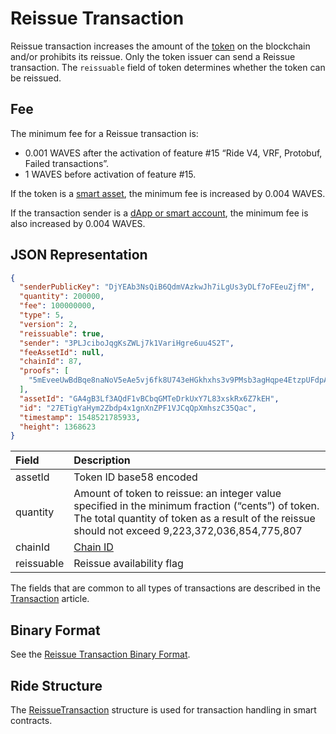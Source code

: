 # Reissue Transaction

Reissue transaction increases the amount of the [token](/en/blockchain/token/) on the blockchain and/or prohibits its reissue. Only the token issuer can send a Reissue transaction. The `reissuable` field of token determines whether the token can be reissued.

## Fee

The minimum fee for a Reissue transaction is:
* 0.001 WAVES after the activation of feature #15 “Ride V4, VRF, Protobuf, Failed transactions”.
* 1 WAVES before activation of feature #15.

If the token is a [smart asset](/en/blockchain/token/smart-asset), the minimum fee is increased by 0.004 WAVES.

If the transaction sender is a [dApp or smart account](/en/blockchain/account/dapp), the minimum fee is also increased by 0.004 WAVES.

## JSON Representation

```json
{
  "senderPublicKey": "DjYEAb3NsQiB6QdmVAzkwJh7iLgUs3yDLf7oFEeuZjfM",
  "quantity": 200000,
  "fee": 100000000,
  "type": 5,
  "version": 2,
  "reissuable": true,
  "sender": "3PLJciboJqgKsZWLj7k1VariHgre6uu4S2T",
  "feeAssetId": null,
  "chainId": 87,
  "proofs": [
    "5mEveeUwBdBqe8naNoV5eAe5vj6fk8U743eHGkhxhs3v9PMsb3agHqpe4EtzpUFdpASJegXyjrGSbynZg557cnSq"
  ],
  "assetId": "GA4gB3Lf3AQdF1vBCbqGMTeDrkUxY7L83xskRx6Z7kEH",
  "id": "27ETigYaHym2Zbdp4x1gnXnZPF1VJCqQpXmhszC35Qac",
  "timestamp": 1548521785933,
  "height": 1368623
}
```

| Field | Description |
| :--- | :--- |
| assetId | Token ID base58 encoded |
| quantity | Amount of token to reissue: an integer value specified in the minimum fraction (“cents”) of token. The total quantity of token as a result of the reissue should not exceed 9,223,372,036,854,775,807 |
| chainId | [Chain ID](/en/blockchain/blockchain-network/#chain-id) |
| reissuable | Reissue availability flag |

The fields that are common to all types of transactions are described in the [Transaction](/en/blockchain/transaction/#json-representation) article.

## Binary Format

See the [Reissue Transaction Binary Format](/en/blockchain/binary-format/transaction-binary-format/reissue-transaction-binary-format).

## Ride Structure

The [ReissueTransaction](/en/ride/structures/transaction-structures/reissue-transaction) structure is used for transaction handling in smart contracts.

